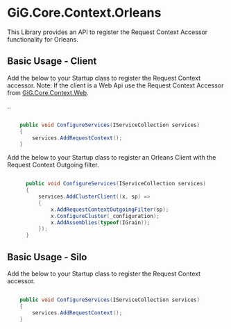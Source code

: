 ﻿# GiG.Core.Context.Orleans

This Library provides an API to register the Request Context Accessor functionality for Orleans.

## Basic Usage - Client

Add the below to your Startup class to register the Request Context accessor. 
Note: If the client is a Web Api use the Request Context Accessor from [GiG.Core.Context.Web](../src/GiG.Core.Context.Web).

..
```csharp

	public void ConfigureServices(IServiceCollection services)
	{
		services.AddRequestContext();
	}

```

Add the below to your Startup class to register an Orleans Client with the Request Context Outgoing filter.

```csharp

      public void ConfigureServices(IServiceCollection services)
      {
          services.AddClusterClient((x, sp) =>
          {
			  x.AddRequestContextOutgoingFilter(sp); 
              x.ConfigureCluster(_configuration);              
              x.AddAssemblies(typeof(IGrain));
          });
      }

```

## Basic Usage - Silo

Add the below to your Startup class to register the Request Context accessor.


```csharp

	public void ConfigureServices(IServiceCollection services)
	{
		services.AddRequestContext();
	}

```